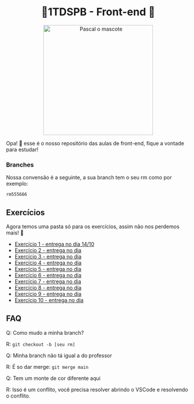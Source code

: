 <div style="text-align:center">
  <h1 align="center"> 🎉1TDSPB - Front-end 🎉</h1>
  <p align="center">
    <img width="300" height="300" alt="Pascal o mascote" src="https://github.com/user-attachments/assets/75b21522-10b6-47cc-8d19-b8fa4aa49b3b" />
  </p>
</div>

Opa! 👋 esse é o nosso repositório das aulas de front-end, fique a vontade para estudar!

### Branches

Nossa convensão é a seguinte, a sua branch tem o seu rm como por exemplo:

```
rm555666
```

## Exercícios

Agora temos uma pasta só para os exercícios, assim não nos perdemos mais! 😬

- [Exercício 1 - entrega no dia 14/10](exercicios/1.md)
- [Exercício 2 - entrega no dia ](exercicios/2.md)
- [Exercício 3 - entrega no dia ](exercicios/3.md)
- [Exercício 4 - entrega no dia ](exercicios/4.md)
- [Exercício 5 - entrega no dia ](exercicios/5.md)
- [Exercício 6 - entrega no dia ](exercicios/6.md)
- [Exercício 7 - entrega no dia ](exercicios/7.md)
- [Exercício 8 - entrega no dia ](exercicios/8.md)
- [Exercício 9 - entrega no dia ](exercicios/9.md)
- [Exercício 10 - entrega no dia ](exercicios/10.md)

## FAQ

Q: Como mudo a minha branch?

R: `git checkout -b [seu rm]`

Q: Minha branch não tá igual a do professor

R: É so dar merge: `git merge main`

Q: Tem um monte de cor diferente aqui

R: Isso é um conflito, você precisa resolver abrindo o VSCode e resolvendo o conflito.

